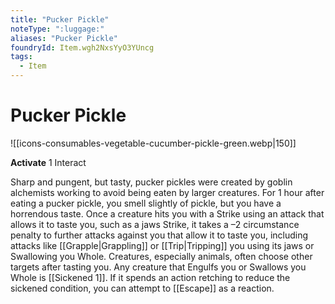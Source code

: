 ```yaml
---
title: "Pucker Pickle"
noteType: ":luggage:"
aliases: "Pucker Pickle"
foundryId: Item.wgh2NxsYyO3YUncg
tags:
  - Item
---
```


# Pucker Pickle
![[icons-consumables-vegetable-cucumber-pickle-green.webp|150]]

**Activate** 1 Interact

Sharp and pungent, but tasty, pucker pickles were created by goblin alchemists working to avoid being eaten by larger creatures. For 1 hour after eating a pucker pickle, you smell slightly of pickle, but you have a horrendous taste. Once a creature hits you with a Strike using an attack that allows it to taste you, such as a jaws Strike, it takes a –2 circumstance penalty to further attacks against you that allow it to taste you, including attacks like [[Grapple|Grappling]] or [[Trip|Tripping]] you using its jaws or Swallowing you Whole. Creatures, especially animals, often choose other targets after tasting you. Any creature that Engulfs you or Swallows you Whole is [[Sickened 1]]. If it spends an action retching to reduce the sickened condition, you can attempt to [[Escape]] as a reaction.



